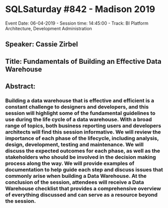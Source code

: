 # SQLSaturday #842 - Madison 2019
Event Date: 06-04-2019 - Session time: 14:45:00 - Track: BI Platform Architecture, Development  Administration
## Speaker: Cassie Zirbel
## Title: Fundamentals of Building an Effective Data Warehouse
## Abstract:
### Building a data warehouse that is effective and efficient is a constant challenge to designers and developers, and this session will highlight some of the fundamental guidelines to use during the life cycle of a data warehouse. With a broad range of topics, both business reporting users and developers  architects will find this session informative.  We will review the importance of each phase of the lifecycle, including analysis, design, development, testing and maintenance. We will discuss the expected outcomes for each phase, as well as the stakeholders who should be involved in the decision making process along the way. We will provide examples of documentation to help guide each step and discuss issues that commonly arise when building a Data Warehouse. At the conclusion of the session, attendees will receive a Data Warehouse checklist that provides a comprehensive overview of everything discussed and can serve as a resource beyond the session.
